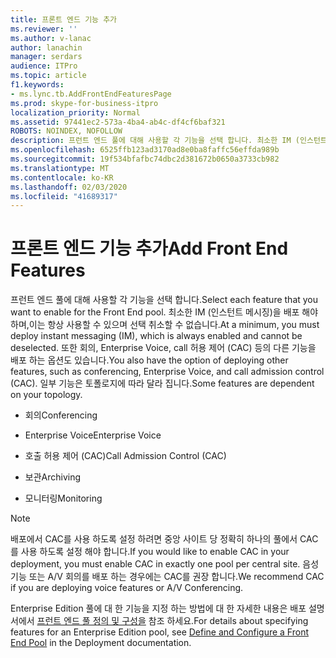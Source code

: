 ```yaml
---
title: 프론트 엔드 기능 추가
ms.reviewer: ''
ms.author: v-lanac
author: lanachin
manager: serdars
audience: ITPro
ms.topic: article
f1.keywords:
- ms.lync.tb.AddFrontEndFeaturesPage
ms.prod: skype-for-business-itpro
localization_priority: Normal
ms.assetid: 97441ec2-573a-4ba4-ab4c-df4cf6baf321
ROBOTS: NOINDEX, NOFOLLOW
description: 프런트 엔드 풀에 대해 사용할 각 기능을 선택 합니다. 최소한 IM (인스턴트 메시징)을 배포 해야 하며,이는 항상 사용할 수 있으며 선택 취소할 수 없습니다. 또한 회의, Enterprise Voice, call 허용 제어 (CAC) 등의 다른 기능을 배포 하는 옵션도 있습니다. 일부 기능은 토폴로지에 따라 달라 집니다.
ms.openlocfilehash: 6525ffb123ad3170ad8e0ba8faffc56effda989b
ms.sourcegitcommit: 19f534bfafbc74dbc2d381672b0650a3733cb982
ms.translationtype: MT
ms.contentlocale: ko-KR
ms.lasthandoff: 02/03/2020
ms.locfileid: "41689317"
---
```

# <a name="add-front-end-features"></a><span data-ttu-id="89235-106">프론트 엔드 기능 추가</span><span class="sxs-lookup"><span data-stu-id="89235-106">Add Front End Features</span></span>

<span data-ttu-id="89235-107">프런트 엔드 풀에 대해 사용할 각 기능을 선택 합니다.</span><span class="sxs-lookup"><span data-stu-id="89235-107">Select each feature that you want to enable for the Front End pool.</span></span> <span data-ttu-id="89235-108">최소한 IM (인스턴트 메시징)을 배포 해야 하며,이는 항상 사용할 수 있으며 선택 취소할 수 없습니다.</span><span class="sxs-lookup"><span data-stu-id="89235-108">At a minimum, you must deploy instant messaging (IM), which is always enabled and cannot be deselected.</span></span> <span data-ttu-id="89235-109">또한 회의, Enterprise Voice, call 허용 제어 (CAC) 등의 다른 기능을 배포 하는 옵션도 있습니다.</span><span class="sxs-lookup"><span data-stu-id="89235-109">You also have the option of deploying other features, such as conferencing, Enterprise Voice, and call admission control (CAC).</span></span> <span data-ttu-id="89235-110">일부 기능은 토폴로지에 따라 달라 집니다.</span><span class="sxs-lookup"><span data-stu-id="89235-110">Some features are dependent on your topology.</span></span>

- <span data-ttu-id="89235-111">회의</span><span class="sxs-lookup"><span data-stu-id="89235-111">Conferencing</span></span>

- <span data-ttu-id="89235-112">Enterprise Voice</span><span class="sxs-lookup"><span data-stu-id="89235-112">Enterprise Voice</span></span>

- <span data-ttu-id="89235-113">호출 허용 제어 (CAC)</span><span class="sxs-lookup"><span data-stu-id="89235-113">Call Admission Control (CAC)</span></span>

- <span data-ttu-id="89235-114">보관</span><span class="sxs-lookup"><span data-stu-id="89235-114">Archiving</span></span>

- <span data-ttu-id="89235-115">모니터링</span><span class="sxs-lookup"><span data-stu-id="89235-115">Monitoring</span></span>

> [!NOTE]
> <span data-ttu-id="89235-116">배포에서 CAC를 사용 하도록 설정 하려면 중앙 사이트 당 정확히 하나의 풀에서 CAC를 사용 하도록 설정 해야 합니다.</span><span class="sxs-lookup"><span data-stu-id="89235-116">If you would like to enable CAC in your deployment, you must enable CAC in exactly one pool per central site.</span></span> <span data-ttu-id="89235-117">음성 기능 또는 A/V 회의를 배포 하는 경우에는 CAC를 권장 합니다.</span><span class="sxs-lookup"><span data-stu-id="89235-117">We recommend CAC if you are deploying voice features or A/V Conferencing.</span></span>

<span data-ttu-id="89235-118">Enterprise Edition 풀에 대 한 기능을 지정 하는 방법에 대 한 자세한 내용은 배포 설명서에서 [프런트 엔드 풀 정의 및 구성을](https://technet.microsoft.com/library/713fc263-23dd-414a-b001-82932e4fe966.aspx) 참조 하세요.</span><span class="sxs-lookup"><span data-stu-id="89235-118">For details about specifying features for an Enterprise Edition pool, see [Define and Configure a Front End Pool](https://technet.microsoft.com/library/713fc263-23dd-414a-b001-82932e4fe966.aspx) in the Deployment documentation.</span></span>


